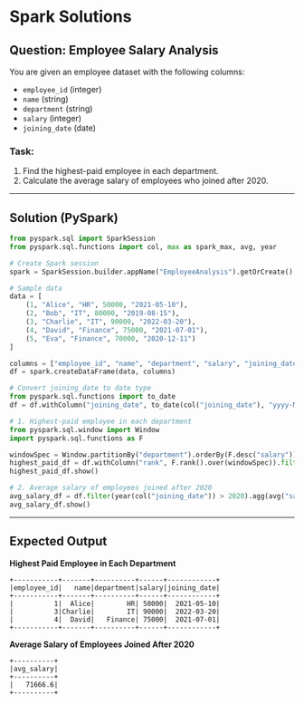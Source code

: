 # Spark Solutions

## Question: Employee Salary Analysis
You are given an employee dataset with the following columns:
- `employee_id` (integer)
- `name` (string)
- `department` (string)
- `salary` (integer)
- `joining_date` (date)

### Task:
1. Find the highest-paid employee in each department.
2. Calculate the average salary of employees who joined after 2020.

---

## Solution (PySpark)

```python
from pyspark.sql import SparkSession
from pyspark.sql.functions import col, max as spark_max, avg, year

# Create Spark session
spark = SparkSession.builder.appName("EmployeeAnalysis").getOrCreate()

# Sample data
data = [
    (1, "Alice", "HR", 50000, "2021-05-10"),
    (2, "Bob", "IT", 80000, "2019-08-15"),
    (3, "Charlie", "IT", 90000, "2022-03-20"),
    (4, "David", "Finance", 75000, "2021-07-01"),
    (5, "Eva", "Finance", 70000, "2020-12-11")
]

columns = ["employee_id", "name", "department", "salary", "joining_date"]
df = spark.createDataFrame(data, columns)

# Convert joining_date to date type
from pyspark.sql.functions import to_date
df = df.withColumn("joining_date", to_date(col("joining_date"), "yyyy-MM-dd"))

# 1. Highest-paid employee in each department
from pyspark.sql.window import Window
import pyspark.sql.functions as F

windowSpec = Window.partitionBy("department").orderBy(F.desc("salary"))
highest_paid_df = df.withColumn("rank", F.rank().over(windowSpec)).filter(col("rank") == 1).drop("rank")
highest_paid_df.show()

# 2. Average salary of employees joined after 2020
avg_salary_df = df.filter(year(col("joining_date")) > 2020).agg(avg("salary").alias("avg_salary"))
avg_salary_df.show()
```

---

## Expected Output

**Highest Paid Employee in Each Department**
```
+-----------+-------+----------+------+------------+
|employee_id|   name|department|salary|joining_date|
+-----------+-------+----------+------+------------+
|          1|  Alice|        HR| 50000|  2021-05-10|
|          3|Charlie|        IT| 90000|  2022-03-20|
|          4|  David|   Finance| 75000|  2021-07-01|
+-----------+-------+----------+------+------------+
```

**Average Salary of Employees Joined After 2020**
```
+----------+
|avg_salary|
+----------+
|   71666.6|
+----------+
```
